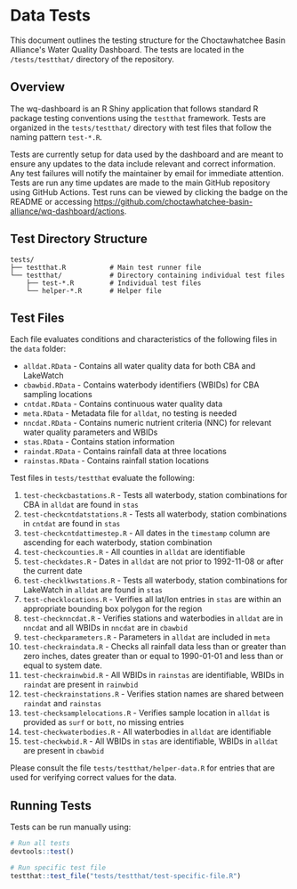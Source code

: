# Data Tests

This document outlines the testing structure for the Choctawhatchee Basin Alliance's Water Quality Dashboard. The tests are located in the `/tests/testthat/` directory of the repository.

## Overview

The wq-dashboard is an R Shiny application that follows standard R package testing conventions using the `testthat` framework. Tests are organized in the `tests/testthat/` directory with test files that follow the naming pattern `test-*.R`.

Tests are currently setup for data used by the dashboard and are meant to ensure any updates to the data include relevant and correct information.  Any test failures will notify the maintainer by email for immediate attention.  
Tests are run any time updates are made to the main GitHub repository using GitHub Actions.  Test runs can be viewed by clicking the badge on the README or accessing <https://github.com/choctawhatchee-basin-alliance/wq-dashboard/actions>.

## Test Directory Structure

```
tests/
├── testthat.R           # Main test runner file
└── testthat/            # Directory containing individual test files
    ├── test-*.R         # Individual test files
    └── helper-*.R       # Helper file
```

## Test Files

Each file evaluates conditions and characteristics of the following files in the `data` folder:

* `alldat.RData` - Contains all water quality data for both CBA and LakeWatch
* `cbawbid.RData` - Contains waterbody identifiers (WBIDs) for CBA sampling locations
* `cntdat.RData` - Contains continuous water quality data
* `meta.RData` - Metadata file for `alldat`, no testing is needed
* `nncdat.RData` - Contains numeric nutrient criteria (NNC) for relevant water quality parameters and WBIDs
* `stas.RData` - Contains station information
* `raindat.RData` - Contains rainfall data at three locations
* `rainstas.RData` - Contains rainfall station locations

Test files in `tests/testthat` evaluate the following:

1. `test-checkcbastations.R` - Tests all waterbody, station combinations for CBA in `alldat` are found in `stas`
1. `test-checkcntdatstations.R` - Tests  all waterbody, station combinations in `cntdat` are found in `stas`
1. `test-checkcntdattimestep.R` - All dates in the `timestamp` column are ascending for each waterbody, station combination
1. `test-checkcounties.R` - All counties in `alldat` are identifiable
1. `test-checkdates.R` - Dates in `alldat` are not prior to 1992-11-08 or after the current date
1. `test-checklkwstations.R` - Tests all waterbody, station combinations for LakeWatch in `alldat` are found in `stas`
1. `test-checklocations.R` - Verifies all lat/lon entries in `stas` are within an appropriate bounding box polygon for the region
1. `test-checknncdat.R` - Verifies stations and waterbodies in `alldat` are in `nncdat` and all WBIDs in `nncdat` are in `cbawbid`
1. `test-checkparameters.R` - Parameters in `alldat` are included in `meta`
1. `test-checkraindata.R` - Checks all rainfall data less than or greater than zero inches, dates greater than or equal to 1990-01-01 and less than or equal to system date.
1. `test-checkrainwbid.R` - All WBIDs in `rainstas` are identifiable, WBIDs in `raindat` are present in `rainwbid`
1. `test-checkrainstations.R` - Verifies station names are shared between `raindat` and `rainstas`
1. `test-checksamplelocations.R` - Verifies sample location in `alldat` is provided as `surf` or `bott`, no missing entries
1. `test-checkwaterbodies.R` - All waterbodies in `alldat` are identifiable
1. `test-checkwbid.R` - All WBIDs in `stas` are identifiable, WBIDs in `alldat` are present in `cbawbid`

Please consult the file `tests/testthat/helper-data.R` for entries that are used for verifying correct values for the data. 

## Running Tests

Tests can be run manually using:

```r
# Run all tests
devtools::test()

# Run specific test file
testthat::test_file("tests/testthat/test-specific-file.R")
```